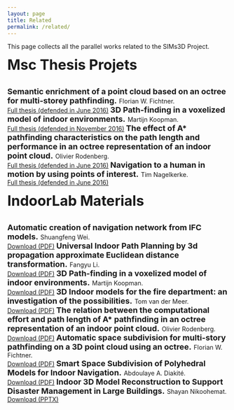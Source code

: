 ```yaml
---
layout: page
title: Related
permalink: /related/
---
```


This page collects all the parallel works related to the SIMs3D Project.

<font size="6"><b>Msc Thesis Projets</b></font>

<br>

<font size="4">
<b>Semantic enrichment of a point cloud based on an octree for multi-storey pathfinding.</b>
</font>
Florian W. Fichtner.
<br><a href="http://resolver.tudelft.nl/uuid:b4c13508-dbcc-4a32-a7b7-9cb22230e0a7">Full thesis (defended in June 2016)</a>

<font size="4">
<b>3D Path-finding in a voxelized model of indoor environments.</b>
</font>
Martijn Koopman.
<br><a href="http://resolver.tudelft.nl/uuid:13788271-e19d-41e1-b827-fe7535a66281">Full thesis (defended in November 2016)</a>

<font size="4">
<b>The effect of A* pathfinding characteristics on the path length and performance in an octree representation of an indoor point cloud.</b>
</font>
Olivier Rodenberg.
<br><a href="http://resolver.tudelft.nl/uuid:fa1444c0-b957-43a3-9a9e-a0a7664bb6c8">Full thesis (defended in June 2016)</a>

<font size="4">
<b>Navigation to a human in motion by using points of interest.</b>
</font>
Tim Nagelkerke.
<br><a href="http://resolver.tudelft.nl/uuid:b9e42100-1bad-43de-bd1f-87f47779460a">Full thesis (defended in June 2016)</a>

<br>

<font size="6"><b>IndoorLab Materials</b></font>

<br>

<font size="4">
<b>Automatic creation of navigation network from IFC models.</b>
</font>
Shuangfeng Wei.
<br><a href="files/indoorlab/S.WEI-Automatic creation of navigation network from IFC models-2016.2.2Progress.pdf">Download (PDF)</a>

<font size="4">
<b>Universal Indoor Path Planning by 3d propagation approximate Euclidean distance transformation.</b>
</font>
Fangyu Li.
<br><a href="files/indoorlab/Universal Indoor Path Planning by 3d PAEDT.pdf">Download (PDF)</a>

<font size="4">
<b>3D Path-finding in a voxelized model of indoor environments.</b>
</font>
Martijn Koopman.
<br><a href="files/indoorlab/Short presenation results 2016-02-09.pdf">Download (PDF)</a>

<font size="4">
<b>3D Indoor models for the fire department: an investigation of the possibilities.</b>
</font>
Tom van der Meer.
<br><a href="files/indoorlab/Ignite 3D-indoor brandweer.pdf">Download (PDF)</a>

<font size="4">
<b>The relation between the computational effort and path length of A* pathfinding in an octree representation of an indoor point cloud.</b>
</font>
Olivier Rodenberg.
<br><a href="files/indoorlab/Olivier Rodenberg.pdf">Download (PDF)</a>

<font size="4">
<b>Automatic space subdivision for multi-story pathfinding on a 3D point cloud using an octree.</b>
</font>
Florian W. Fichtner.
<br><a href="files/indoorlab/160223_Indoor3DPresentation.pdf">Download (PDF)</a>

<font size="4">
<b>Smart Space Subdivision of Polyhedral Models for Indoor Navigation.</b>
</font>
Abdoulaye A. Diakité.
<br><a href="files/indoorlab/IndoorLab_Abdou.pdf">Download (PDF)</a>

<font size="4">
<b>Indoor 3D Model Reconstruction to Support Disaster Management in Large Buildings.</b>
</font>
Shayan Nikoohemat.
<br><a href="files/indoorlab/qualifier presenation_Feb2016_TUD version.pptx">Download (PPTX)</a>
